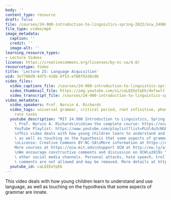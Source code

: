 ```yaml
---
body: ''
content_type: resource
draft: false
file: /courses/24-900-introduction-to-linguistics-spring-2022/ocw_24900_lecture25_2022may05_360p_16_9.mp4
file_type: video/mp4
image_metadata:
  caption: ''
  credit: ''
  image-alt: ''
learning_resource_types:
- Lecture Videos
license: https://creativecommons.org/licenses/by-nc-sa/4.0/
resourcetype: Video
title: 'Lecture 25: Language Acquisition'
uid: 3e7780d9-4df5-418b-9f53-ef88f02d8c0b
video_files:
  video_captions_file: /courses/24-900-introduction-to-linguistics-spring-2022/1FRgFrTY2rk4Xuiy0lIRJRJ7J3Zswb-Lj_transcript.webvtt
  video_thumbnail_file: https://img.youtube.com/vi/caLQIEeYpEk/default.jpg
  video_transcript_file: /courses/24-900-introduction-to-linguistics-spring-2022/1FRgFrTY2rk4Xuiy0lIRJRJ7J3Zswb-Lj_transcript.pdf
video_metadata:
  video_speakers: Prof. Norvin A. Richards
  video_tags: universal grammar, critical period, root infinitive, phonotactics, sucking
    rate tasks
  youtube_description: "MIT 24.900 Introduction to Linguistics, Spring 2022\nInstructor:\
    \ Prof. Norvin A. Richards\n\nView the complete course: https://ocw.mit.edu/courses/24-900-introduction-to-linguistics-spring-2022/\n\
    YouTube Playlist: https://www.youtube.com/playlist?list=PLUl4u3cNGP63BZGNOqrF2qf_yxOjuG35j\n\
    \nThis video deals with how young children learn to understand and use language,\
    \ as well as touching on the hypothesis that some aspects of grammar are innate.\n\
    \nLicense: Creative Commons BY-NC-SA\nMore information at https://ocw.mit.edu/terms\n\
    More courses at https://ocw.mit.edu\nSupport OCW at http://ow.ly/a1If50zVRlQ\n\
    \nWe encourage constructive comments and discussion on OCW\u2019s YouTube and\
    \ other social media channels. Personal attacks, hate speech, trolling, and inappropriate\
    \ comments are not allowed and may be removed. More details at https://ocw.mit.edu/comments.\n"
  youtube_id: caLQIEeYpEk
---
```

This video deals with how young children learn to understand and use language, as well as touching on the hypothesis that some aspects of grammar are innate.